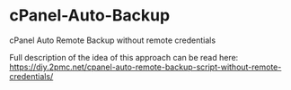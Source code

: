 # cPanel-Auto-Backup
cPanel Auto Remote Backup without remote credentials

Full description of the idea of this approach can be read here: https://diy.2pmc.net/cpanel-auto-remote-backup-script-without-remote-credentials/
